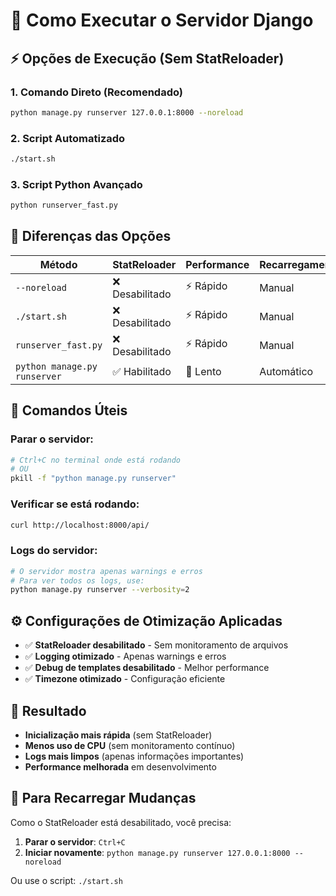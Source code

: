 # 🚀 Como Executar o Servidor Django

## ⚡ Opções de Execução (Sem StatReloader)

### 1. **Comando Direto (Recomendado)**
```bash
python manage.py runserver 127.0.0.1:8000 --noreload
```

### 2. **Script Automatizado**
```bash
./start.sh
```

### 3. **Script Python Avançado**
```bash
python runserver_fast.py
```

## 🔧 Diferenças das Opções

| Método | StatReloader | Performance | Recarregamento |
|--------|--------------|-------------|----------------|
| `--noreload` | ❌ Desabilitado | ⚡ Rápido | Manual |
| `./start.sh` | ❌ Desabilitado | ⚡ Rápido | Manual |
| `runserver_fast.py` | ❌ Desabilitado | ⚡ Rápido | Manual |
| `python manage.py runserver` | ✅ Habilitado | 🐌 Lento | Automático |

## 📝 Comandos Úteis

### Parar o servidor:
```bash
# Ctrl+C no terminal onde está rodando
# OU
pkill -f "python manage.py runserver"
```

### Verificar se está rodando:
```bash
curl http://localhost:8000/api/
```

### Logs do servidor:
```bash
# O servidor mostra apenas warnings e erros
# Para ver todos os logs, use:
python manage.py runserver --verbosity=2
```

## ⚙️ Configurações de Otimização Aplicadas

- ✅ **StatReloader desabilitado** - Sem monitoramento de arquivos
- ✅ **Logging otimizado** - Apenas warnings e erros
- ✅ **Debug de templates desabilitado** - Melhor performance
- ✅ **Timezone otimizado** - Configuração eficiente

## 🎯 Resultado

- **Inicialização mais rápida** (sem StatReloader)
- **Menos uso de CPU** (sem monitoramento contínuo)
- **Logs mais limpos** (apenas informações importantes)
- **Performance melhorada** em desenvolvimento

## 🔄 Para Recarregar Mudanças

Como o StatReloader está desabilitado, você precisa:

1. **Parar o servidor**: `Ctrl+C`
2. **Iniciar novamente**: `python manage.py runserver 127.0.0.1:8000 --noreload`

Ou use o script: `./start.sh`
